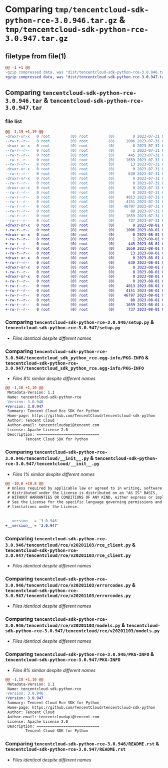 # Comparing `tmp/tencentcloud-sdk-python-rce-3.0.946.tar.gz` & `tmp/tencentcloud-sdk-python-rce-3.0.947.tar.gz`

## filetype from file(1)

```diff
@@ -1 +1 @@
-gzip compressed data, was "dist/tencentcloud-sdk-python-rce-3.0.946.tar", last modified: Mon Jul 31 00:33:53 2023, max compression
+gzip compressed data, was "dist/tencentcloud-sdk-python-rce-3.0.947.tar", last modified: Tue Aug  1 00:53:51 2023, max compression
```

## Comparing `tencentcloud-sdk-python-rce-3.0.946.tar` & `tencentcloud-sdk-python-rce-3.0.947.tar`

### file list

```diff
@@ -1,19 +1,19 @@
-drwxr-xr-x   0 root         (0) root         (0)        0 2023-07-31 00:33:53.000000 tencentcloud-sdk-python-rce-3.0.946/
--rw-r--r--   0 root         (0) root         (0)     1006 2023-07-31 00:33:53.000000 tencentcloud-sdk-python-rce-3.0.946/setup.py
-drwxr-xr-x   0 root         (0) root         (0)        0 2023-07-31 00:33:53.000000 tencentcloud-sdk-python-rce-3.0.946/tencentcloud_sdk_python_rce.egg-info/
--rw-r--r--   0 root         (0) root         (0)        1 2023-07-31 00:33:53.000000 tencentcloud-sdk-python-rce-3.0.946/tencentcloud_sdk_python_rce.egg-info/dependency_links.txt
--rw-r--r--   0 root         (0) root         (0)      445 2023-07-31 00:33:53.000000 tencentcloud-sdk-python-rce-3.0.946/tencentcloud_sdk_python_rce.egg-info/SOURCES.txt
--rw-r--r--   0 root         (0) root         (0)     1659 2023-07-31 00:33:53.000000 tencentcloud-sdk-python-rce-3.0.946/tencentcloud_sdk_python_rce.egg-info/PKG-INFO
--rw-r--r--   0 root         (0) root         (0)       13 2023-07-31 00:33:53.000000 tencentcloud-sdk-python-rce-3.0.946/tencentcloud_sdk_python_rce.egg-info/top_level.txt
-drwxr-xr-x   0 root         (0) root         (0)        0 2023-07-31 00:33:53.000000 tencentcloud-sdk-python-rce-3.0.946/tencentcloud/
--rw-r--r--   0 root         (0) root         (0)      630 2023-07-31 00:33:53.000000 tencentcloud-sdk-python-rce-3.0.946/tencentcloud/__init__.py
-drwxr-xr-x   0 root         (0) root         (0)        0 2023-07-31 00:33:53.000000 tencentcloud-sdk-python-rce-3.0.946/tencentcloud/rce/
--rw-r--r--   0 root         (0) root         (0)        0 2023-07-31 00:33:53.000000 tencentcloud-sdk-python-rce-3.0.946/tencentcloud/rce/__init__.py
-drwxr-xr-x   0 root         (0) root         (0)        0 2023-07-31 00:33:53.000000 tencentcloud-sdk-python-rce-3.0.946/tencentcloud/rce/v20201103/
--rw-r--r--   0 root         (0) root         (0)        0 2023-07-31 00:33:53.000000 tencentcloud-sdk-python-rce-3.0.946/tencentcloud/rce/v20201103/__init__.py
--rw-r--r--   0 root         (0) root         (0)     4013 2023-07-31 00:33:53.000000 tencentcloud-sdk-python-rce-3.0.946/tencentcloud/rce/v20201103/rce_client.py
--rw-r--r--   0 root         (0) root         (0)     4151 2023-07-31 00:33:53.000000 tencentcloud-sdk-python-rce-3.0.946/tencentcloud/rce/v20201103/errorcodes.py
--rw-r--r--   0 root         (0) root         (0)    46797 2023-07-31 00:33:53.000000 tencentcloud-sdk-python-rce-3.0.946/tencentcloud/rce/v20201103/models.py
--rw-r--r--   0 root         (0) root         (0)       88 2023-07-31 00:33:53.000000 tencentcloud-sdk-python-rce-3.0.946/setup.cfg
--rw-r--r--   0 root         (0) root         (0)     1659 2023-07-31 00:33:53.000000 tencentcloud-sdk-python-rce-3.0.946/PKG-INFO
--rw-r--r--   0 root         (0) root         (0)      737 2023-07-31 00:33:53.000000 tencentcloud-sdk-python-rce-3.0.946/README.rst
+drwxr-xr-x   0 root         (0) root         (0)        0 2023-08-01 00:53:51.000000 tencentcloud-sdk-python-rce-3.0.947/
+-rw-r--r--   0 root         (0) root         (0)     1006 2023-08-01 00:53:51.000000 tencentcloud-sdk-python-rce-3.0.947/setup.py
+drwxr-xr-x   0 root         (0) root         (0)        0 2023-08-01 00:53:51.000000 tencentcloud-sdk-python-rce-3.0.947/tencentcloud_sdk_python_rce.egg-info/
+-rw-r--r--   0 root         (0) root         (0)        1 2023-08-01 00:53:51.000000 tencentcloud-sdk-python-rce-3.0.947/tencentcloud_sdk_python_rce.egg-info/dependency_links.txt
+-rw-r--r--   0 root         (0) root         (0)      445 2023-08-01 00:53:51.000000 tencentcloud-sdk-python-rce-3.0.947/tencentcloud_sdk_python_rce.egg-info/SOURCES.txt
+-rw-r--r--   0 root         (0) root         (0)     1659 2023-08-01 00:53:51.000000 tencentcloud-sdk-python-rce-3.0.947/tencentcloud_sdk_python_rce.egg-info/PKG-INFO
+-rw-r--r--   0 root         (0) root         (0)       13 2023-08-01 00:53:51.000000 tencentcloud-sdk-python-rce-3.0.947/tencentcloud_sdk_python_rce.egg-info/top_level.txt
+drwxr-xr-x   0 root         (0) root         (0)        0 2023-08-01 00:53:51.000000 tencentcloud-sdk-python-rce-3.0.947/tencentcloud/
+-rw-r--r--   0 root         (0) root         (0)      630 2023-08-01 00:53:51.000000 tencentcloud-sdk-python-rce-3.0.947/tencentcloud/__init__.py
+drwxr-xr-x   0 root         (0) root         (0)        0 2023-08-01 00:53:51.000000 tencentcloud-sdk-python-rce-3.0.947/tencentcloud/rce/
+-rw-r--r--   0 root         (0) root         (0)        0 2023-08-01 00:53:51.000000 tencentcloud-sdk-python-rce-3.0.947/tencentcloud/rce/__init__.py
+drwxr-xr-x   0 root         (0) root         (0)        0 2023-08-01 00:53:51.000000 tencentcloud-sdk-python-rce-3.0.947/tencentcloud/rce/v20201103/
+-rw-r--r--   0 root         (0) root         (0)        0 2023-08-01 00:53:51.000000 tencentcloud-sdk-python-rce-3.0.947/tencentcloud/rce/v20201103/__init__.py
+-rw-r--r--   0 root         (0) root         (0)     4013 2023-08-01 00:53:51.000000 tencentcloud-sdk-python-rce-3.0.947/tencentcloud/rce/v20201103/rce_client.py
+-rw-r--r--   0 root         (0) root         (0)     4151 2023-08-01 00:53:51.000000 tencentcloud-sdk-python-rce-3.0.947/tencentcloud/rce/v20201103/errorcodes.py
+-rw-r--r--   0 root         (0) root         (0)    46797 2023-08-01 00:53:51.000000 tencentcloud-sdk-python-rce-3.0.947/tencentcloud/rce/v20201103/models.py
+-rw-r--r--   0 root         (0) root         (0)       88 2023-08-01 00:53:51.000000 tencentcloud-sdk-python-rce-3.0.947/setup.cfg
+-rw-r--r--   0 root         (0) root         (0)     1659 2023-08-01 00:53:51.000000 tencentcloud-sdk-python-rce-3.0.947/PKG-INFO
+-rw-r--r--   0 root         (0) root         (0)      737 2023-08-01 00:53:51.000000 tencentcloud-sdk-python-rce-3.0.947/README.rst
```

### Comparing `tencentcloud-sdk-python-rce-3.0.946/setup.py` & `tencentcloud-sdk-python-rce-3.0.947/setup.py`

 * *Files identical despite different names*

### Comparing `tencentcloud-sdk-python-rce-3.0.946/tencentcloud_sdk_python_rce.egg-info/PKG-INFO` & `tencentcloud-sdk-python-rce-3.0.947/tencentcloud_sdk_python_rce.egg-info/PKG-INFO`

 * *Files 8% similar despite different names*

```diff
@@ -1,10 +1,10 @@
 Metadata-Version: 1.1
 Name: tencentcloud-sdk-python-rce
-Version: 3.0.946
+Version: 3.0.947
 Summary: Tencent Cloud Rce SDK for Python
 Home-page: https://github.com/TencentCloud/tencentcloud-sdk-python
 Author: Tencent Cloud
 Author-email: tencentcloudapi@tencent.com
 License: Apache License 2.0
 Description: ============================
         Tencent Cloud SDK for Python
```

### Comparing `tencentcloud-sdk-python-rce-3.0.946/tencentcloud/__init__.py` & `tencentcloud-sdk-python-rce-3.0.947/tencentcloud/__init__.py`

 * *Files 1% similar despite different names*

```diff
@@ -10,8 +10,8 @@
 # Unless required by applicable law or agreed to in writing, software
 # distributed under the License is distributed on an "AS IS" BASIS,
 # WITHOUT WARRANTIES OR CONDITIONS OF ANY KIND, either express or implied.
 # See the License for the specific language governing permissions and
 # limitations under the License.
 
 
-__version__ = '3.0.946'
+__version__ = '3.0.947'
```

### Comparing `tencentcloud-sdk-python-rce-3.0.946/tencentcloud/rce/v20201103/rce_client.py` & `tencentcloud-sdk-python-rce-3.0.947/tencentcloud/rce/v20201103/rce_client.py`

 * *Files identical despite different names*

### Comparing `tencentcloud-sdk-python-rce-3.0.946/tencentcloud/rce/v20201103/errorcodes.py` & `tencentcloud-sdk-python-rce-3.0.947/tencentcloud/rce/v20201103/errorcodes.py`

 * *Files identical despite different names*

### Comparing `tencentcloud-sdk-python-rce-3.0.946/tencentcloud/rce/v20201103/models.py` & `tencentcloud-sdk-python-rce-3.0.947/tencentcloud/rce/v20201103/models.py`

 * *Files identical despite different names*

### Comparing `tencentcloud-sdk-python-rce-3.0.946/PKG-INFO` & `tencentcloud-sdk-python-rce-3.0.947/PKG-INFO`

 * *Files 8% similar despite different names*

```diff
@@ -1,10 +1,10 @@
 Metadata-Version: 1.1
 Name: tencentcloud-sdk-python-rce
-Version: 3.0.946
+Version: 3.0.947
 Summary: Tencent Cloud Rce SDK for Python
 Home-page: https://github.com/TencentCloud/tencentcloud-sdk-python
 Author: Tencent Cloud
 Author-email: tencentcloudapi@tencent.com
 License: Apache License 2.0
 Description: ============================
         Tencent Cloud SDK for Python
```

### Comparing `tencentcloud-sdk-python-rce-3.0.946/README.rst` & `tencentcloud-sdk-python-rce-3.0.947/README.rst`

 * *Files identical despite different names*

